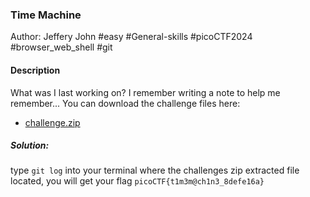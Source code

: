 
### Time Machine

Author: Jeffery John
#easy #General-skills #picoCTF2024 #browser_web_shell #git
#### Description

What was I last working on? I remember writing a note to help me remember... You can download the challenge files here:

- [challenge.zip](https://artifacts.picoctf.net/c_titan/161/challenge.zip)
##### Solution:
type `git log` into your terminal where the challenges zip extracted file located, you will get your flag `picoCTF{t1m3m@ch1n3_8defe16a}`